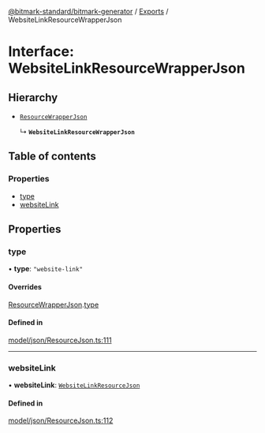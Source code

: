 [@bitmark-standard/bitmark-generator](../API.md) / [Exports](../modules.md) / WebsiteLinkResourceWrapperJson

# Interface: WebsiteLinkResourceWrapperJson

## Hierarchy

- [`ResourceWrapperJson`](ResourceWrapperJson.md)

  ↳ **`WebsiteLinkResourceWrapperJson`**

## Table of contents

### Properties

- [type](WebsiteLinkResourceWrapperJson.md#type)
- [websiteLink](WebsiteLinkResourceWrapperJson.md#websiteLink)

## Properties

### type

• **type**: ``"website-link"``

#### Overrides

[ResourceWrapperJson](ResourceWrapperJson.md).[type](ResourceWrapperJson.md#type)

#### Defined in

[model/json/ResourceJson.ts:111](https://github.com/getMoreBrain/bitmark-generator/blob/ccb191f/src/model/json/ResourceJson.ts#L111)

___

### websiteLink

• **websiteLink**: [`WebsiteLinkResourceJson`](WebsiteLinkResourceJson.md)

#### Defined in

[model/json/ResourceJson.ts:112](https://github.com/getMoreBrain/bitmark-generator/blob/ccb191f/src/model/json/ResourceJson.ts#L112)
